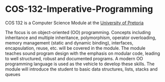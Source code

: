 # COS-132-Imperative-Programming
COS 132 is a Computer Science Module at the [University of Pretoria](https://www.up.ac.za/yearbooks/2024/EBIT-faculty/UG-modules/view/COS%20132)


The focus is on object-oriented (OO) programming. Concepts including inheritance and multiple inheritance,
polymorphism, operator overloading, memory management (static and dynamic binding), interfaces,
encapsulation, reuse, etc. will be covered in the module. The module teaches sound program design with the
emphasis on modular code, leading to well structured, robust and documented programs. A modern OO
programming language is used as the vehicle to develop these skills. The module will introduce the student to
basic data structures, lists, stacks and queues
